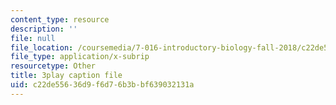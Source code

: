 ```yaml
---
content_type: resource
description: ''
file: null
file_location: /coursemedia/7-016-introductory-biology-fall-2018/c22de55636d9f6d76b3bbf639032131a_7xJPSuSVmSk.srt
file_type: application/x-subrip
resourcetype: Other
title: 3play caption file
uid: c22de556-36d9-f6d7-6b3b-bf639032131a
---
```

